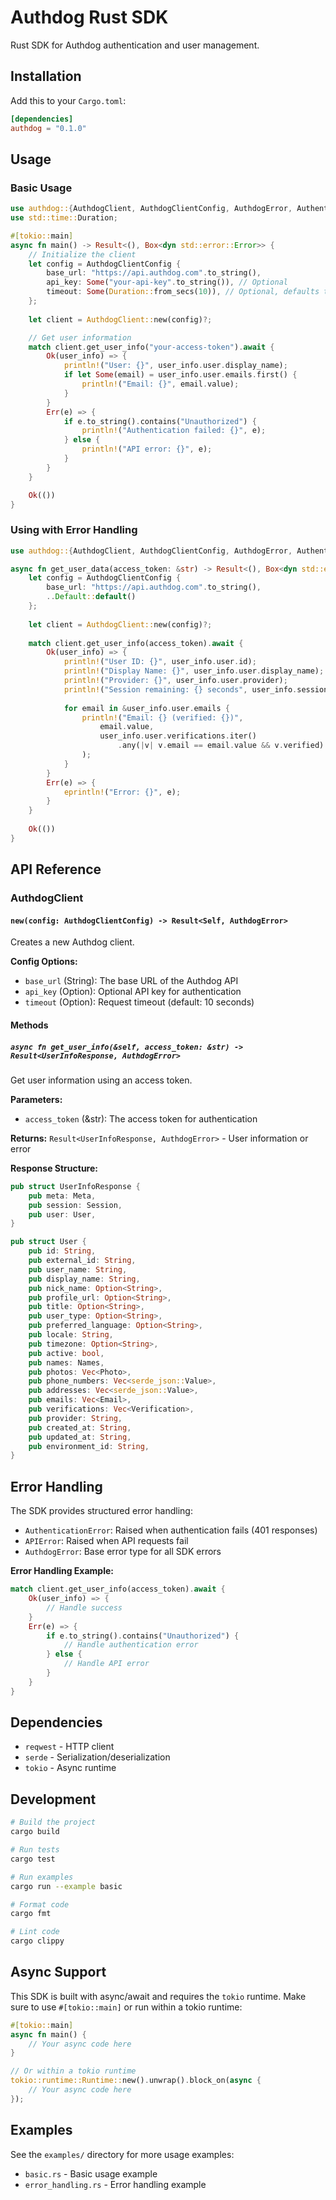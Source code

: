 # Authdog Rust SDK

Rust SDK for Authdog authentication and user management.

## Installation

Add this to your `Cargo.toml`:

```toml
[dependencies]
authdog = "0.1.0"
```

## Usage

### Basic Usage

```rust
use authdog::{AuthdogClient, AuthdogClientConfig, AuthdogError, AuthenticationError, APIError};
use std::time::Duration;

#[tokio::main]
async fn main() -> Result<(), Box<dyn std::error::Error>> {
    // Initialize the client
    let config = AuthdogClientConfig {
        base_url: "https://api.authdog.com".to_string(),
        api_key: Some("your-api-key".to_string()), // Optional
        timeout: Some(Duration::from_secs(10)), // Optional, defaults to 10 seconds
    };
    
    let client = AuthdogClient::new(config)?;

    // Get user information
    match client.get_user_info("your-access-token").await {
        Ok(user_info) => {
            println!("User: {}", user_info.user.display_name);
            if let Some(email) = user_info.user.emails.first() {
                println!("Email: {}", email.value);
            }
        }
        Err(e) => {
            if e.to_string().contains("Unauthorized") {
                println!("Authentication failed: {}", e);
            } else {
                println!("API error: {}", e);
            }
        }
    }

    Ok(())
}
```

### Using with Error Handling

```rust
use authdog::{AuthdogClient, AuthdogClientConfig, AuthdogError, AuthenticationError, APIError};

async fn get_user_data(access_token: &str) -> Result<(), Box<dyn std::error::Error>> {
    let config = AuthdogClientConfig {
        base_url: "https://api.authdog.com".to_string(),
        ..Default::default()
    };
    
    let client = AuthdogClient::new(config)?;
    
    match client.get_user_info(access_token).await {
        Ok(user_info) => {
            println!("User ID: {}", user_info.user.id);
            println!("Display Name: {}", user_info.user.display_name);
            println!("Provider: {}", user_info.user.provider);
            println!("Session remaining: {} seconds", user_info.session.remaining_seconds);
            
            for email in &user_info.user.emails {
                println!("Email: {} (verified: {})", 
                    email.value, 
                    user_info.user.verifications.iter()
                        .any(|v| v.email == email.value && v.verified)
                );
            }
        }
        Err(e) => {
            eprintln!("Error: {}", e);
        }
    }
    
    Ok(())
}
```

## API Reference

### AuthdogClient

#### `new(config: AuthdogClientConfig) -> Result<Self, AuthdogError>`

Creates a new Authdog client.

**Config Options:**
- `base_url` (String): The base URL of the Authdog API
- `api_key` (Option<String>): Optional API key for authentication
- `timeout` (Option<Duration>): Request timeout (default: 10 seconds)

#### Methods

##### `async fn get_user_info(&self, access_token: &str) -> Result<UserInfoResponse, AuthdogError>`

Get user information using an access token.

**Parameters:**
- `access_token` (&str): The access token for authentication

**Returns:** `Result<UserInfoResponse, AuthdogError>` - User information or error

**Response Structure:**
```rust
pub struct UserInfoResponse {
    pub meta: Meta,
    pub session: Session,
    pub user: User,
}

pub struct User {
    pub id: String,
    pub external_id: String,
    pub user_name: String,
    pub display_name: String,
    pub nick_name: Option<String>,
    pub profile_url: Option<String>,
    pub title: Option<String>,
    pub user_type: Option<String>,
    pub preferred_language: Option<String>,
    pub locale: String,
    pub timezone: Option<String>,
    pub active: bool,
    pub names: Names,
    pub photos: Vec<Photo>,
    pub phone_numbers: Vec<serde_json::Value>,
    pub addresses: Vec<serde_json::Value>,
    pub emails: Vec<Email>,
    pub verifications: Vec<Verification>,
    pub provider: String,
    pub created_at: String,
    pub updated_at: String,
    pub environment_id: String,
}
```

## Error Handling

The SDK provides structured error handling:

- `AuthenticationError`: Raised when authentication fails (401 responses)
- `APIError`: Raised when API requests fail
- `AuthdogError`: Base error type for all SDK errors

**Error Handling Example:**
```rust
match client.get_user_info(access_token).await {
    Ok(user_info) => {
        // Handle success
    }
    Err(e) => {
        if e.to_string().contains("Unauthorized") {
            // Handle authentication error
        } else {
            // Handle API error
        }
    }
}
```

## Dependencies

- `reqwest` - HTTP client
- `serde` - Serialization/deserialization
- `tokio` - Async runtime

## Development

```bash
# Build the project
cargo build

# Run tests
cargo test

# Run examples
cargo run --example basic

# Format code
cargo fmt

# Lint code
cargo clippy
```

## Async Support

This SDK is built with async/await and requires the `tokio` runtime. Make sure to use `#[tokio::main]` or run within a tokio runtime:

```rust
#[tokio::main]
async fn main() {
    // Your async code here
}

// Or within a tokio runtime
tokio::runtime::Runtime::new().unwrap().block_on(async {
    // Your async code here
});
```

## Examples

See the `examples/` directory for more usage examples:

- `basic.rs` - Basic usage example
- `error_handling.rs` - Error handling example
